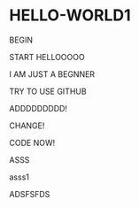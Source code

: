 # HELLO-WORLD1
BEGIN


START HELLOOOOO

I AM JUST A BEGNNER 

TRY TO USE GITHUB

ADDDDDDDDD!

CHANGE!

CODE NOW!

ASSS

asss1

ADSFSFDS
